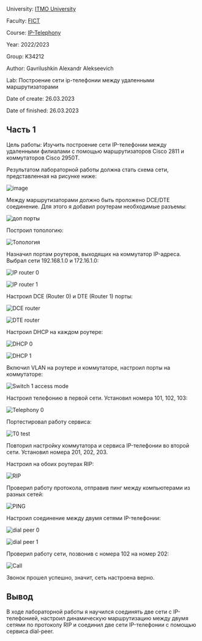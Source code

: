 University: [ITMO University](https://itmo.ru/ru/)

Faculty: [FICT](https://fict.itmo.ru)

Course: [IP-Telephony](https://itmo-ict-faculty.github.io/ip-telephony)

Year: 2022/2023

Group: K34212

Author: Gavrilushkin Alexandr Alekseevich

Lab: Построение сети ip-телефонии между удаленными маршрутизаторами

Date of create: 26.03.2023

Date of finished: 26.03.2023

## Часть 1

Цель работы: Изучить построение сети IP-телефонии между удаленными филиалами с помощью маршрутизаторов Cisco 2811 и коммутаторов Cisco 2950Т.

Результатом лабораторной работы должна стать схема сети, представленная на рисунке ниже:

![image](https://user-images.githubusercontent.com/52206303/227784542-2a75254f-512e-4a07-85e8-4f39d9b59606.png)

Между маршрутизаторами должно быть проложено DCE/DTE соединение. Для этого я добавил роутерам необходимые разъемы:

![доп порты](https://user-images.githubusercontent.com/52206303/227785491-98327cde-4bdb-45ec-b29e-6708ecc1b4af.png)

Построил топологию:

![Топология](https://user-images.githubusercontent.com/52206303/227785646-f86a0fa2-300f-4e68-852d-cdb96cfdef2b.png)

Назначил портам роутеров, выходящих на коммутатор IP-адреса. Выбрал сети 192.168.1.0 и 172.16.1.0:

![IP router 0](https://user-images.githubusercontent.com/52206303/227785904-dff87930-a176-42d3-a678-130f3a8542af.png)

![IP router 1](https://user-images.githubusercontent.com/52206303/227785958-31abc9d3-0940-479b-936e-58661b9d603a.png)

Настроил DCE (Router 0) и DTE (Router 1) порты:

![DCE router](https://user-images.githubusercontent.com/52206303/227786754-d460239a-d996-4f01-8c55-e4a93d467c86.png)

![DTE router](https://user-images.githubusercontent.com/52206303/227786697-5793987e-805d-43f8-8d82-cef322a81c5f.png)

Настроил DHCP на каждом роутере:

![DHCP 0](https://user-images.githubusercontent.com/52206303/227786999-21b285d3-80eb-47b0-b37a-b248ae376902.png)

![DHCP 1](https://user-images.githubusercontent.com/52206303/227787022-407d5830-57fa-4c68-bba5-c14a5f3aa31b.png)

Включил VLAN на роутере и коммутаторе, настроил порты на коммутаторе:

![Switch 1 access mode](https://user-images.githubusercontent.com/52206303/227788061-30c53895-cc10-4fa5-917f-2392c1e7323f.png)

Настроил телефонию в первой сети. Установил номера 101, 102, 103:

![Telephony 0](https://user-images.githubusercontent.com/52206303/227788607-b03fe697-6431-411b-b293-19c55279ff9a.png)

Портестировал работу сервиса:

![T0 test](https://user-images.githubusercontent.com/52206303/227788654-86a2c567-3d6f-4adc-a9fe-adfe0abffe89.png)

Повторил настройку коммутатора и сервиса IP-телефонии во второй сети. Установил номера 201, 202, 203.

Настроил на обоих роутерах RIP:

![RIP](https://user-images.githubusercontent.com/52206303/227789016-c99a0134-0c24-4987-a9ba-5441422e593e.png)

Проверил работу протокола, отправив пинг между компьютерами из разных сетей:

![PING](https://user-images.githubusercontent.com/52206303/227789136-b5be3a28-44c6-430c-b955-b997d1bbea29.png)

Настроил соединение между двумя сетями IP-телефонии:

![dial peer 0](https://user-images.githubusercontent.com/52206303/227789251-c60701ac-6235-439d-b095-69b4c3378cdf.png)

![dial peer 1](https://user-images.githubusercontent.com/52206303/227789308-6e62c979-7cfd-4806-a452-d31fd18c3ea0.png)

Проверил работу сети, позвонив с номера 102 на номер 202:

![Call](https://user-images.githubusercontent.com/52206303/227789352-43b5c6cc-bf16-4831-978a-c36c9e27b0a4.png)

Звонок прошел успешно, значит, сеть настроена верно.

## Вывод
В ходе лабораторной работы я научился соединять две сети с IP-телефонией, настроил динамическую маршрутизацию между двумя сетями по протоколу RIP и соединил две сети IP-телефонии с помощью сервиса dial-peer.
